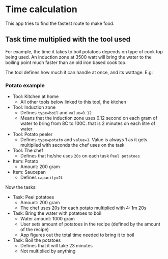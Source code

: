 # Time calculation
This app tries to find the fastest route to make food.

## Task time multiplied with the tool used
For example, the time it takes to boil potatoes depends on type of cook top being used. An induction zone at 3500 watt
will bring the water to the boiling point much faster than an old iron based cook top.

The tool defines how much it can handle at once, and its wattage. E.g:

### Potato example
- Tool: Kitchen at home
    - All other tools below linked to this tool, the kitchen
- Tool: Induction zone
    - Defines `type=boil` and `value=0.12`
    - Means that the induction zone uses 0.12 second on each gram of water to bring from 8C to 100C. that is 2 minutes
    on each litre of water
- Tool: Potato peeler
    - Defines `type=potato` and `value=1`. Value is always 1 as it gets multiplied with seconds the chef uses 
    on the task
- Tool: The chef
    - Defines that he/she uses `20s` on each task `Peel potatoes`
- Item: Potato
    - Amount: 200 gram
- Item: Saucepan
    - Defines `capacity=2L`

Now the tasks:
- Task: Peel potatoes
    - Amount: 200 gram
    - The chef uses 20s for each potato multiplied with 4: 1m 20s
- Task: Bring the water with potatoes to boil
    - Water amount: 1000 gram
    - User sets amount of potatoes in the recipe (defined by the amount of the recipe)
    - App figures out the total time needed to bring it to boil
- Task: Boil the potatoes
    - Defines that it will take 23 minutes
    - Not multiplied by anything